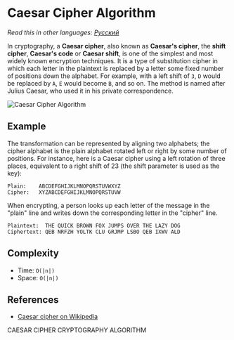 # Caesar Cipher Algorithm

_Read this in other languages:_
[_Русский_](README.ru-RU.md)

In cryptography, a **Caesar cipher**, also known as **Caesar's cipher**, the **shift cipher**, **Caesar's code** or **Caesar shift**, is one of the simplest and most widely known encryption techniques. It is a type of substitution cipher in which each letter in the plaintext is replaced by a letter some fixed number of positions down the alphabet. For example, with a left shift of `3`, `D` would be replaced by `A`, `E` would become `B`, and so on. The method is named after Julius Caesar, who used it in his private correspondence.

![Caesar Cipher Algorithm](https://upload.wikimedia.org/wikipedia/commons/4/4a/Caesar_cipher_left_shift_of_3.svg)

## Example

The transformation can be represented by aligning two alphabets; the cipher alphabet is the plain alphabet rotated left or right by some number of positions. For instance, here is a Caesar cipher using a left rotation of three places, equivalent to a right shift of 23 (the shift parameter is used as the key):

```text
Plain:    ABCDEFGHIJKLMNOPQRSTUVWXYZ
Cipher:   XYZABCDEFGHIJKLMNOPQRSTUVW
```

When encrypting, a person looks up each letter of the message in the "plain" line and writes down the corresponding letter in the "cipher" line.

```text
Plaintext:  THE QUICK BROWN FOX JUMPS OVER THE LAZY DOG
Ciphertext: QEB NRFZH YOLTK CLU GRJMP LSBO QEB IXWV ALD
```

## Complexity

- Time: `O(|n|)`
- Space: `O(|n|)`

## References

- [Caesar cipher on Wikipedia](https://en.wikipedia.org/wiki/Caesar_cipher)


CAESAR CIPHER CRYPTOGRAPHY ALGORITHM